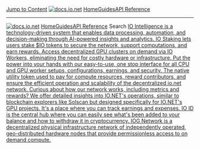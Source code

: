 [Jump to Content](https://docs.io.net/#content)
[![docs.io.net](https://files.readme.io/d21440d1c389290c1985f8ab217fc6eb47949117e97d8a29537380a287f82ddd-small-docs3.png)](https://ionet-internal.readme.io)
[Home](https://docs.io.net/)[Guides](https://docs.io.net/docs)[API Reference](https://docs.io.net/reference)
* * *
[![docs.io.net](https://files.readme.io/d21440d1c389290c1985f8ab217fc6eb47949117e97d8a29537380a287f82ddd-small-docs3.png)](https://ionet-internal.readme.io)
[Home](https://docs.io.net/)[Guides](https://docs.io.net/docs)[API Reference](https://docs.io.net/reference)
Search
[ IO Intelligence is a technology-driven system that enables data processing, automation, and decision-making through AI-powered insights and analytics.  ](https://docs.io.net/docs/get-started-with-io-intelligence-api) [ IO Staking lets users stake $IO tokens to secure the network, support computations, and earn rewards.  ](https://docs.io.net/docs/io-staking) [ Access decentralized GPU clusters on demand via IO Workers, eliminating the need for costly hardware or infrastructure. ](https://docs.io.net/docs/deploy-cluster) [ Put the power into your hands with our easy-to-use, one stop interface for all CPU and GPU worker setups, configurations, earnings, and security. ](https://docs.io.net/docs/join-as-worker)
[ The native utility token used to pay for compute resources, reward contributors, and ensure the efficient operation and scalability of the decentralized io.net network.  ](https://docs.io.net/docs/io-coin) [ Curious about how our network works, including metrics and rewards? We offer detailed insights into IO.NET's operations, similar to blockchain explorers like Solscan but designed specifically for IO.NET's GPU projects.  ](https://docs.io.net/docs/io-explorer) [ It's a place where you can track earnings and expenses. IO ID is the central hub where you can easily see what's been added to your balance and how to withdraw it in cryptocurrency.  ](https://docs.io.net/docs/io-id) [ IOG Network is a decentralized physical infrastructure network of independently operated, geo-distributed hardware nodes that provide permissionless access to on demand compute.  ](https://docs.io.net/docs/iog)
